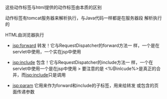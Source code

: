 这些动作标签与html提供的动作标签由本质的区别

动作标签有tomcat服务器来解析执行，与Java代码一样都是在服务器段
解析执行的

HTML由浏览器执行

- <jsp:forward>   转发！它与RequestDispatcher的forward方法一
样，一个是在servlet中使用，一个实在jsp中使用

- <jsp:include> 包含！它与RequestDispatcher的include方法一
样，一个在servlet中使用一个是在jsp中使用   > 要注意的是
<%@inlcude%>是真正的合并，而<jsp:include>只是调用
- <jsp:param> 它用来作为forward和include的子标签，用来给转发
或包含的页面传递参数